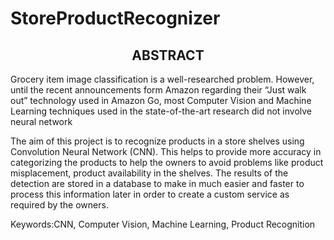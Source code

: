 # StoreProductRecognizer
<center><h2> ABSTRACT </h2></center>
<p>Grocery item image classification is a well-researched problem. However, until the recent announcements form Amazon regarding their “Just walk out” technology used in Amazon Go, most Computer Vision and Machine Learning techniques used in the state-of-the-art research did not involve neural network</p>
<p>The aim of this project is to recognize products in a store shelves using Convolution Neural Network (CNN). This helps to provide more accuracy in categorizing the products to help the owners to avoid problems like product misplacement, product availability in the shelves. The results of the detection are stored in a database to make in much easier and faster to process this information later in order to create a custom service as required by the owners.</p>
<bold>Keywords:<bold>CNN, Computer Vision, Machine Learning, Product Recognition
  
 
